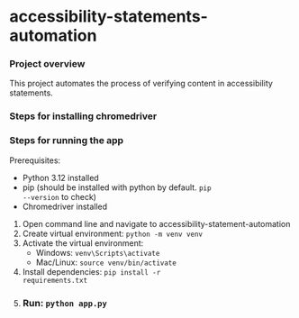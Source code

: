 # accessibility-statements-automation

### Project overview
This project automates the process of verifying content in accessibility statements.

### Steps for installing chromedriver



### Steps for running the app

Prerequisites:
- Python 3.12 installed
- pip (should be installed with python by default. <code>pip --version</code> to check)
- Chromedriver installed

1. Open command line and navigate to accessibility-statement-automation
2. Create virtual environment: <code>python -m venv venv</code>
3. Activate the virtual environment:
    - Windows: <code>venv\Scripts\activate</code>
    - Mac/Linux: <code>source venv/bin/activate</code>
4. Install dependencies: <code>pip install -r requirements.txt</code>
5. ### Run: <code>python app.py</code> 